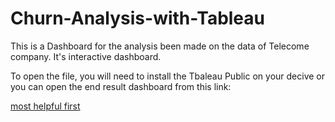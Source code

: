 # Churn-Analysis-with-Tableau

This is a Dashboard for the analysis been made on the data of Telecome company. It's interactive dashboard. 

To open the file, you will need to install the Tbaleau Public on your decive or you can open the end result dashboard from this link: 

<a href="https://public.tableau.com/views/FullChurnAnalysis/ChurnAnalysis?:language=en-US&:display_count=n&:origin=viz_share_link">most helpful first</a>
